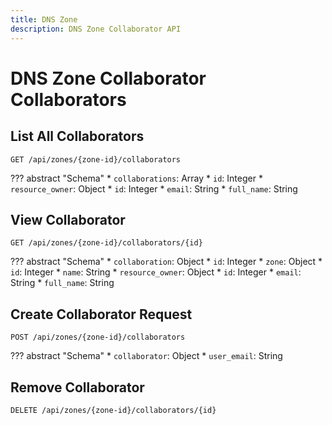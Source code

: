 ```yaml
---
title: DNS Zone
description: DNS Zone Collaborator API
---
```

# DNS Zone Collaborator Collaborators

## List All Collaborators

`GET /api/zones/{zone-id}/collaborators`

??? abstract "Schema"
    * `collaborations`: Array
        * `id`: Integer
        * `resource_owner`: Object
            * `id`: Integer
            * `email`: String
            * `full_name`: String

## View Collaborator

`GET /api/zones/{zone-id}/collaborators/{id}`

??? abstract "Schema"
    * `collaboration`: Object
        * `id`: Integer
        * `zone`: Object
            * `id`: Integer
            * `name`: String
    * `resource_owner`: Object
        * `id`: Integer
        * `email`: String
        * `full_name`: String

## Create Collaborator Request

`POST /api/zones/{zone-id}/collaborators`

??? abstract "Schema"
    * `collaborator`: Object
        * `user_email`: String

## Remove Collaborator

`DELETE /api/zones/{zone-id}/collaborators/{id}`
